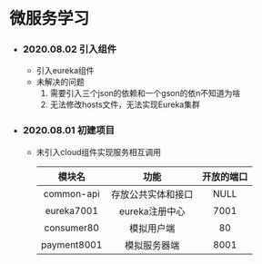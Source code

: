 # 微服务学习


   
* ### 2020.08.02  引入组件
    * 引入eureka组件
    * 未解决的问题
        1. 需要引入三个json的依赖和一个gson的依n不知道为啥
        2. 无法修改hosts文件，无法实现Eureka集群
* ### 2020.08.01  初建项目
    * 未引入cloud组件实现服务相互调用 

      | 模块名 | 功能 | 开放的端口 |                            
      | :---: | :---:| :---: |
      |common-api|存放公共实体和接口|NULL |
      |eureka7001|eureka注册中心|7001|
      |consumer80|模拟用户端|80|
      |payment8001|模拟服务器端|8001|
